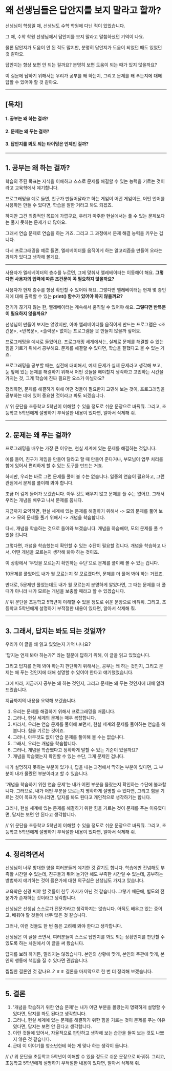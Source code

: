 # 왜 선생님들은 답안지를 보지 말라고 할까?
선생님이 학생일 때, 선생님도 수학 학원에 다닌 적이 있었습니다.

그 때, 수학 학원 선생님께서 답안지를 보지 말라고 말씀하셨던 기억이 나요.

물론 답안지가 도움이 안 된 적도 많지만, 분명히 답안지가 도움이 되었던 때도 있었던 것 같아요.

답안지는 항상 보면 안 되는 걸까요? 분명히 보면 도움이 되는 때가 있지 않을까요?

이 질문에 답하기 위해서는 우리가 공부를 왜 하는지, 그리고 문제를 왜 푸는지에 대해 답할 수 있어야 할 것 같아요.

---

## [목차]
#### 1. 공부는 왜 하는 걸까?
#### 2. 문제는 왜 푸는 걸까?
#### 3. 답안지를 봐도 되는 타이밍은 언제인 걸까?

---

## 1. 공부는 왜 하는 걸까?
학습의 주된 목표는 지식을 이해하고 스스로 문제를 해결할 수 있는 능력을 기르는 것이라고 교육학에서 얘기합니다.

프로그래밍을 예로 들면, 친구가 만들어달라고 하는 게임이 어떤 게임이든, 어떤 언어를 사용하든 만들 수 있다면, 학습을 잘한 거라고 봐도 되겠죠.

하지만 그건 최종적인 목표에 가깝구요, 우리가 마주한 현실에서는 풀 수 있는 문제보다는 풀지 못하는 문제가 더 많아요.

그래서 연습 문제로 연습을 하는 거죠. 그리고 그 과정에서 문제 해결 능력을 키우는 겁니다.

다시 프로그래밍을 예로 들면, 엘레베이터를 움직이게 하는 알고리즘을 만들어 오라는 과제가 있다고 생각해 볼게요.

---

사용자가 엘레베이터의 층수를 누르면, 그에 맞춰서 엘레베이터는 이동해야 해요. **그렇다면 사용자의 입력에 따른 조건문이 꼭 필요하지 않을까요?**

사용자가 현재 층수를 항상 확인할 수 있어야 해요. 그렇다면 엘레베이터는 현재 몇 층인지에 대해 출력할 수 있는 **print() 함수가 있어야 하지 않을까요?**

전기가 끊기지 않는 한, 엘레베이터는 계속해서 움직일 수 있어야 해요. **그렇다면 반복문이 필요하지 않을까요?**

선생님이 만들어 보지는 않았지만, 아마 엘레베이터를 움직이게 만드는 프로그램은 <조건문>, <반복문>, <출력문> 없이는 프로그램을 못 만들지 않을까 싶어요.

프로그래밍을 예시로 들었어요. 프로그래밍 세계에서는, 실제로 문제를 해결할 수 있는 힘을 기르기 위해서 공부해요. 문제를 해결할 수 있다면, 학습을 잘했다고 볼 수 있는 거죠.

프로그래밍을 공부할 때는, 실전에 대비해서, 예제 문제가 실제 문제라고 생각해 보고, 눈 앞에 있는 문제를 해결하기 위해서 어떤 것들을 해야할지 생각하고 고민하는 시간을 가지는 것, 그게 학습에 진짜 필요한 요소가 아닐까요?

정리하면, 문제를 해결하기 위해 어떤 것들이 필요한지 고민해 보는 것이, 프로그래밍을 공부하는 데에 있어 중요한 것이라고 봐도 되겠습니다.

// 위 문단을 초등학교 5학년이 이해할 수 있을 정도로 쉬운 문장으로 바꿔줘. 그리고, 초등학교 5학년에게 설명하기 부적절한 내용이 있다면, 알아서 삭제해 줘.

---

## 2. 문제는 왜 푸는 걸까?

프로그래밍을 배우는 가장 큰 이유는, 현실 세계에 있는 문제를 해결하는 것입니다.

예를 들어, 친구가 게임을 만들어 달라고 할 때 만들어 준다거나, 부모님이 업무 처리를 함에 있어서 편리하게 할 수 있는 도구를 만드는 거죠.

하지만, 우리는 바로 그런 문제를 풀어 볼 수는 없습니다. 일종의 연습이 필요하고, 그런 관점에서 문제를 풀이해 봐야 합니다.

조금 더 깊게 들어가 보겠습니다. 아무 것도 배우지 않고 문제를 풀 수는 없어요. 그래서 우리는 개념을 배우고 나서 문제를 풉니다.

지금까지 요약하면, 현실 세계에 있는 문제를 해결하기 위해서 -> 모의 문제를 풀어 보고 -> 모의 문제를 풀기 위해서 -> 개념을 학습합니다.

다시, 개념을 학습하는 것으로 돌아와 보겠습니다. 개념을 하습해야, 모의 문제를 풀 수 있을 겁니다.

그렇다면, 개념을 학습했는지 확인할 수 있는 수단이 필요할 겁니다. 개념을 학습하고 나서, 어떤 개념을 모르는지 생각해 봐야 하는 것이죠.

이 상황에서 '무엇을 모르는지 확인하는 수단'으로 문제를 풀이해 볼 수 있는 겁니다.

10문제를 풀었어도 내가 뭘 모르는지 잘 모르겠다면, 문제를 더 풀어 봐야 하는 거겠죠.

반대로, 5문제만 풀었는데도 내가 뭘 모르는지 분명하게 알았다면, 그 때는 문제를 더 풀 때가 아니라 내가 모르는 개념을 보충할 때라고 할 수 있겠습니다.

// 위 문단을 초등학교 5학년이 이해할 수 있을 정도로 쉬운 문장으로 바꿔줘. 그리고, 초등학교 5학년에게 설명하기 부적절한 내용이 있다면, 알아서 삭제해 줘.

---

## 3. 그래서, 답지는 봐도 되는 것일까?

우리가 이 글을 왜 읽고 있었는지 기억 나나요?

'답지는 언제 봐야 하는가?' 라는 질문에 답하기 위해, 이 글을 읽고 있었습니다.

그리고 답지를 언제 봐야 하는지 판단하기 위해서는, 공부는 왜 하는 것인지, 그리고 문제는 왜 푸는 것인지에 대해 설명할 수 있어야 한다고 얘기했었습니다.

그에 따라, 지금까지 공부는 왜 하는 것인지, 그리고 문제는 왜 푸는 것인지에 대해 알려드렸습니다.

지금까지의 내용을 요약해 보겠습니다.

1. 우리는 문제를 해결하기 위해서 프로그래밍을 배웁니다.
2. 그러나, 현실 세계의 문제는 매우 복잡합니다.
3. 따라서, 우리는 연습 문제를 풀이해 보면서, 현실 세계의 문제를 풀이하는 연습을 해 봅니다. 힘을 기르는 것이죠.
4. 그러나, 아무것도 없이 연습 문제를 풀이해 볼 수는 없습니다.
5. 그래서, 우리는 개념을 학습합니다.
6. 그러나, 개념을 학습했다고 정확하게 말할 수 있는 기준이 있을까요?
7. 개념을 학습했는지 확인할 수 있는 수단, 그게 문제인 겁니다.

내가 설명하지 못하는 부분이 있거나, 답을 내는 과정에서 막히는 부분이 있다면, 그 부분이 내가 몰랐던 부분이라고 할 수 있습니다.

'개념을 학습하기 위한 연습 문제'는 내가 어떤 부분을 몰랐는지 확인하는 수단에 불과합니다. 그러므로, 내가 어떤 부분을 모르는지 명확하게 설명할 수 있다면, 그리고 힘을 기르는 것이 목표가 아니라면, 답지를 봐도 된다고 개인적으로 생각하기는 합니다.

그러나, 현실 세계에 있는 문제를 해결하기 위한 힘을 기르는 것이 문제를 푸는 이유였다면, 답지는 보면 안 된다고 생각합니다.

// 위 문단을 초등학교 5학년이 이해할 수 있을 정도로 쉬운 문장으로 바꿔줘. 그리고, 초등학교 5학년에게 설명하기 부적절한 내용이 있다면, 알아서 삭제해 줘.

---

## 4. 정리하면서

선생님이 너무 방대한 양을 여러분들께 얘기한 것 같기도 합니다. 학습에만 전념해도 부족할 시간일 수 있는데, 친구들과 뛰어 놀기만 해도 부족한 시간일 수 있는데, 공부하는 방법까지 얘기하는 것이 옳은가에 대한 의구심은 선생님도 가지고 있습니다.

교육학은 신경 써야 할 것들이 한두 가지가 아닌 것 같습니다. 그렇기 때문에, 별도의 전문가가 존재하는 것이라고 생각합니다.

선생님은 선생님 스스로가 전문가라고 생각하지는 않습니다. 아직도 배우고 있는 중이고, 배워야 할 것들이 너무 많은 것 같습니다.

그러나, 이런 것들도 한 번 쯤은 고려해 봐야 한다고 생각합니다.

선생님은 이 글을 쓰면서, 여러분들이 스스로 답안지를 봐도 되는 상황인지를 판단할 수 있도록 하는 차원에서 이 글을 써 봤습니다.

답지를 보려 하거든, 말리지는 않겠습니다. 본인의 상황에 맞게, 본인의 주관에 맞게, 본인의 행동에 책임을 질 수 있다면 괜찮습니다.

찝찝한 결론인 것 같나요..? ㅎㅎ 결론을 마지막으로 한 번 더 정리해 보겠습니다.

---

## 5. 결론
1. '개념을 학습하기 위한 연습 문제'는 내가 어떤 부분을 몰랐는지 명확하게 설명할 수 있다면, 답지를 봐도 된다고 생각합니다.
2. 그러나, 현실 세계에 있는 문제를 해결하기 위한 힘을 기르는 것이 문제를 푸는 이유였다면, 답지는 보면 안 된다고 생각합니다.
3. 이런 것들에 있어서, 자율적으로 판단하고 생각해 보는 습관을 들여 보는 것도 나쁘지 않은 것 같습니다.
4. 근데 이 이야기를 청소년한테 하는 게 맞나 하는 생각이 듭니다.

// // 위 문단을 초등학교 5학년이 이해할 수 있을 정도로 쉬운 문장으로 바꿔줘. 그리고, 초등학교 5학년에게 설명하기 부적절한 내용이 있다면, 알아서 삭제해 줘.